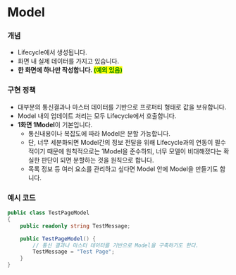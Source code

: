 # Model

### 개념

* Lifecycle에서 생성됩니다.
* 화면 내 실제 데이터를 가지고 있습니다.
* **한 화면에 하나만 작성합니다.&#x20;**<mark style="color:green;">**(예외 있음)**</mark>

### 구현 정책

* 대부분의 통신결과나 마스터 데이터를 기반으로 프로퍼티 형태로 값을 보유합니다.
* Model 내의 업데이트 처리는 모두 Lifecycle에서 호출합니다.
* **1화면 1Model**이 기본입니다.
  * 통신내용이나 복잡도에 따라 Model은 분할 가능합니다.
  * 단, 너무 세분화되면 Model간의 정보 전달을 위해 Lifecycle과의 연동이 필수적이기 때문에 원칙적으로는 1Model을 준수하되, 너무 모델이 비대해졌다는 확실한 판단이 되면 분할하는 것을 원칙으로 합니다.
  * 목록 정보 등 여러 요소를 관리하고 싶다면 Model 안에 Model을 만들기도 합니다.

### 예시 코드

```csharp
public class TestPageModel
{
    public readonly string TestMessage;

    public TestPageModel() {
        // 통신 결과나 마스터 데이터를 기반으로 Model을 구축하기도 한다.
        TestMessage = "Test Page";
    }
}
```
